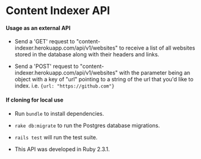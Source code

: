 # Content Indexer API

#### Usage as an external API

* Send a 'GET' request to "content-indexer.herokuapp.com/api/v1/websites" to receive a list of all websites stored in the database along with their headers and links.

* Send a 'POST' request to "content-indexer.herokuapp.com/api/v1/websites" with the parameter being an object with a key of "url" pointing to a string of the url that you'd like to index. i.e. `{url: "https://github.com"}`

#### If cloning for local use

* Run `bundle` to install dependencies.

* `rake db:migrate` to run the Postgres database migrations.

* `rails test` will run the test suite.

* This API was developed in Ruby 2.3.1.

